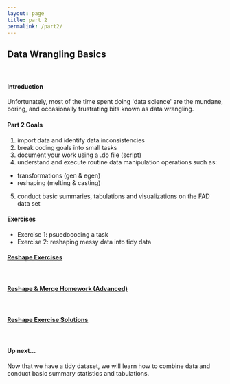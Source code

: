```yaml
---
layout: page
title: part 2
permalink: /part2/
---
```


## Data Wrangling Basics
<br>


#### Introduction    
Unfortunately, most of the time spent doing 'data science' are the mundane, boring, and occasionally frustrating bits known as data wrangling.  


####  Part 2 Goals   
1. import data and identify data inconsistencies
2. break coding goals into small tasks
3. document your work using a .do file (script)
4. understand and execute routine data manipulation operations such as:  
- transformations (gen & egen)
- reshaping (melting & casting)
5. conduct basic summaries, tabulations and visualizations on the FAD data set

#### Exercises   
- Exercise 1: psuedocoding a task 
- Exercise 2: reshaping messy data into tidy data  



#### [Reshape Exercises](https://github.com/GeoCenter/StataTraining/blob/master/Day2/DoFiles/Reshape_Homework.do)  
<br>

#### [Reshape & Merge Homework (Advanced)](https://github.com/GeoCenter/StataTraining/blob/master/Day2/DoFiles/Homework.do)  
<br>

#### [Reshape Exercise Solutions](https://github.com/GeoCenter/StataTraining/blob/master/Day2/DoFiles/Reshape_exercises_lauraAnswers.do)  
<br>

#### Up next...
Now that we have a tidy dataset, we will learn how to combine data and conduct basic summary statistics and tabulations.
